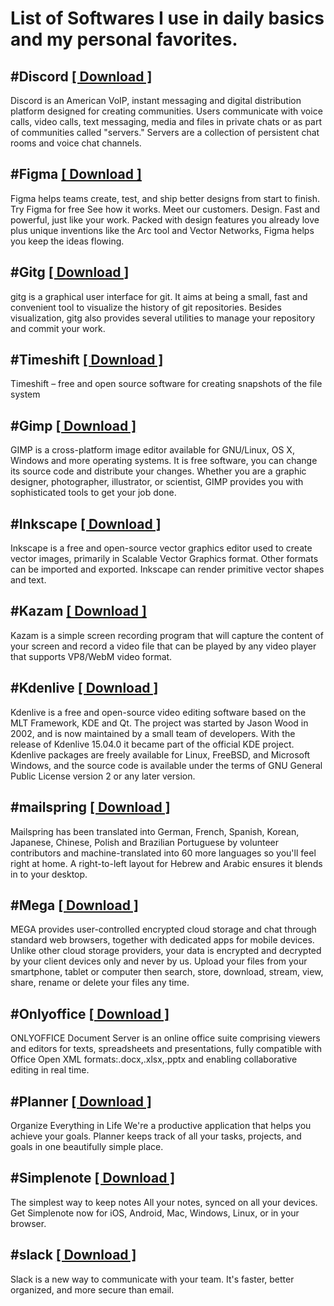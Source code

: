 # List of Softwares I use in daily basics and my personal favorites.

## #Discord [ [ Download ] ](https://discord.com/)

Discord is an American VoIP, instant messaging and digital distribution platform designed for creating communities. Users communicate with voice calls, video calls, text messaging, media and files in private chats or as part of communities called "servers." Servers are a collection of persistent chat rooms and voice chat channels.

## #Figma [ [ Download ] ](https://www.figma.com/downloads/)

Figma helps teams create, test, and ship better designs from start to finish. Try Figma for free See how it works. Meet our customers. Design. Fast and powerful, just like your work. Packed with design features you already love plus unique inventions like the Arc tool and Vector Networks, Figma helps you keep the ideas flowing.

## #Gitg [ [ Download ] ](https://wiki.gnome.org/Apps/Gitg)

gitg is a graphical user interface for git. It aims at being a small, fast and convenient tool to visualize the history of git repositories. Besides visualization, gitg also provides several utilities to manage your repository and commit your work.

## #Timeshift [ [ Download ] ](https://github.com/teejee2008/timeshift/releases)

Timeshift – free and open source software for creating snapshots of the file system

## #Gimp [ [ Download ] ](https;//www.gimp.org/downloads)

GIMP is a cross-platform image editor available for GNU/Linux, OS X, Windows and more operating systems. It is free software, you can change its source code and distribute your changes. Whether you are a graphic designer, photographer, illustrator, or scientist, GIMP provides you with sophisticated tools to get your job done.

## #Inkscape [ [ Download ] ](https://inkscape.org)

Inkscape is a free and open-source vector graphics editor used to create vector images, primarily in Scalable Vector Graphics format. Other formats can be imported and exported. Inkscape can render primitive vector shapes and text.

## #Kazam [ [ Download ] ](https://launchpad.net/kazam)

Kazam is a simple screen recording program that will capture the content of your screen and record a video file that can be played by any video player that supports VP8/WebM video format.

## #Kdenlive [ [ Download ] ](https://kdenlive.org/en/download)

Kdenlive is a free and open-source video editing software based on the MLT Framework, KDE and Qt. The project was started by Jason Wood in 2002, and is now maintained by a small team of developers. With the release of Kdenlive 15.04.0 it became part of the official KDE project. Kdenlive packages are freely available for Linux, FreeBSD, and Microsoft Windows, and the source code is available under the terms of GNU General Public License version 2 or any later version.

## #mailspring [ [ Download ] ](https://getmailspring.com/download)

Mailspring has been translated into German, French, Spanish, Korean, Japanese, Chinese, Polish and Brazilian Portuguese by volunteer contributors and machine-translated into 60 more languages so you'll feel right at home. A right-to-left layout for Hebrew and Arabic ensures it blends in to your desktop.

## #Mega [ [ Download ] ](https://mega.nz/downloadapp)

MEGA provides user-controlled encrypted cloud storage and chat through standard web browsers, together with dedicated apps for mobile devices. Unlike other cloud storage providers, your data is encrypted and decrypted by your client devices only and never by us. Upload your files from your smartphone, tablet or computer then search, store, download, stream, view, share, rename or delete your files any time.

## #Onlyoffice [ [ Download ] ](https://www.onlyoffice.com/en/download-desktop.aspx)

ONLYOFFICE Document Server is an online office suite comprising viewers and editors for texts, spreadsheets and presentations, fully compatible with Office Open XML formats:.docx,.xlsx,.pptx and enabling collaborative editing in real time.

## #Planner [ [ Download ] ](https://useplanner.com/)

Organize Everything in Life We're a productive application that helps you achieve your goals. Planner keeps track of all your tasks, projects, and goals in one beautifully simple place.

## #Simplenote [ [ Download ] ](https://simplenote.com/)

The simplest way to keep notes All your notes, synced on all your devices. Get Simplenote now for iOS, Android, Mac, Windows, Linux, or in your browser.

## #slack [ [ Download ] ](https://slack.com/downloads)

Slack is a new way to communicate with your team. It's faster, better organized, and more secure than email.
